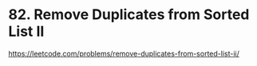 # 82. Remove Duplicates from Sorted List II

https://leetcode.com/problems/remove-duplicates-from-sorted-list-ii/